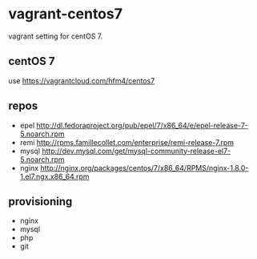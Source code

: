 # vagrant-centos7
vagrant setting for centOS 7.  

## centOS 7
use <https://vagrantcloud.com/hfm4/centos7>

## repos
* epel <http://dl.fedoraproject.org/pub/epel/7/x86_64/e/epel-release-7-5.noarch.rpm>
* remi <http://rpms.famillecollet.com/enterprise/remi-release-7.rpm>
* mysql <http://dev.mysql.com/get/mysql-community-release-el7-5.noarch.rpm>
* nginx <http://nginx.org/packages/centos/7/x86_64/RPMS/nginx-1.8.0-1.el7.ngx.x86_64.rpm>

## provisioning
* nginx
* mysql
* php
* git
